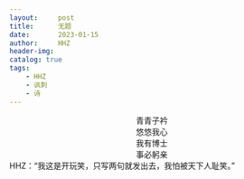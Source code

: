 ```yaml
---
layout:     post
title:      无题
date:       2023-01-15
author:     HHZ
header-img: 
catalog: true
tags:
    - HHZ
    - 讽刺
    - 诗
---
```

<center>青青子衿</center>
<center>悠悠我心</center>
<center>我有博士</center>
<center>事必躬亲</center>
HHZ：“我这是开玩笑，只写两句就发出去，我怕被天下人耻笑。”